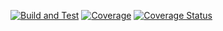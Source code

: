 [![Build and Test](https://github.com/undefinedev/tp05/actions/workflows/Bank.yml/badge.svg)](https://github.com/undefinedev/tp05/actions/workflows/Bank.yml)
[![Coverage](https://github.com/undefinedev/tp05/actions/workflows/Coverage.yml/badge.svg)](https://github.com/undefinedev/tp05/actions/workflows/Coverage.yml)
[![Coverage Status](https://coveralls.io/repos/github/undefinedev/tp05/badge.svg?t=C75sQK)](https://coveralls.io/github/undefinedev/tp05)